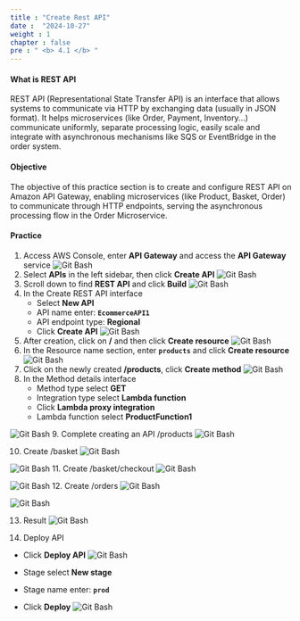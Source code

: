 ```yaml
---
title : "Create Rest API"
date :  "2024-10-27" 
weight : 1 
chapter : false
pre : " <b> 4.1 </b> "
---
```


#### What is REST API
REST API (Representational State Transfer API) is an interface that allows systems to communicate via HTTP by exchanging data (usually in JSON format). It helps microservices (like Order, Payment, Inventory...) communicate uniformly, separate processing logic, easily scale and integrate with asynchronous mechanisms like SQS or EventBridge in the order system.

#### Objective
The objective of this practice section is to create and configure REST API on Amazon API Gateway, enabling microservices (like Product, Basket, Order) to communicate through HTTP endpoints, serving the asynchronous processing flow in the Order Microservice.

#### Practice

1. Access AWS Console, enter **API Gateway** and access the **API Gateway** service
![Git Bash](/images/4-1/01.png?width=50pc)
2. Select **APIs** in the left sidebar, then click **Create API**
![Git Bash](/images/4-1/02.png?width=50pc)
3. Scroll down to find **REST API** and click **Build**
![Git Bash](/images/4-1/03.png?width=50pc)
4. In the Create REST API interface
   - Select **New API** 
   - API name enter: **`EcommerceAPI1`**
   - API endpoint type: **Regional**
   - Click **Create API**
![Git Bash](/images/4-1/04.png?width=50pc)
5. After creation, click on **/** and then click **Create resource**
![Git Bash](/images/4-1/05.png?width=50pc)
6. In the Resource name section, enter **`products`** and click **Create resource**
![Git Bash](/images/4-1/06.png?width=50pc)
7. Click on the newly created **/products**, click **Create method**
![Git Bash](/images/4-1/07.png?width=50pc)
8. In the Method details interface
   - Method type select **GET**
   - Integration type select **Lambda function**
   - Click **Lambda proxy integration**
   - Lambda function select **ProductFunction1**

![Git Bash](/images/4-1/08.png?width=40pc)
9. Complete creating an API /products
![Git Bash](/images/4-1/09.png?width=50pc)

10. Create /basket
![Git Bash](/images/4-1/10.png?width=50pc)

![Git Bash](/images/4-1/11.png?width=50pc)
11. Create /basket/checkout
![Git Bash](/images/4-1/12.png?width=50pc)

![Git Bash](/images/4-1/13.png?width=50pc)
12. Create /orders
![Git Bash](/images/4-1/14.png?width=50pc)

![Git Bash](/images/4-1/15.png?width=50pc)

13. Result
![Git Bash](/images/4-1/16.png?width=50pc)

14. Deploy API
   - Click **Deploy API**
![Git Bash](/images/4-1/17.png?width=50pc)

   - Stage select **New stage**
   - Stage name enter: **`prod`**
   - Click **Deploy**
![Git Bash](/images/4-1/18.png?width=50pc)